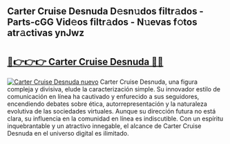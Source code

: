 ## Carter Cruise Desnuda D𝚎sn𝚞dos filtr𝚊dos - Parts-cGG Vid𝚎os filtr𝚊dos - N𝚞evas f𝚘tos atr𝚊ctivas ynJwz

# <h2><a href="http://mb6mu5l.tromn.icu/?c=Carter+Cruise+Desnuda">🔗👉👉👉 Carter Cruise Desnuda 🔗🔗</a></h2>

[![Carter Cruise Desnuda nuevo](https://i.imgur.com/pEAQMta.gif)](http://mb6mu5l.tromn.icu/?c=Carter+Cruise+Desnuda)
Carter Cruise Desnuda, una figura compleja y divisiva, elude la caracterización simple. Su innovador estilo de comunicación en línea ha cautivado y enfurecido a sus seguidores, encendiendo debates sobre ética, autorrepresentación y la naturaleza evolutiva de las sociedades virtuales. Aunque su dirección futura no está clara, su influencia en la comunidad en línea es indiscutible. Con un espíritu inquebrantable y un atractivo innegable, el alcance de Carter Cruise Desnuda en el universo digital es ilimitado.
